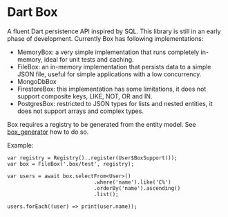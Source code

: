 Dart Box
========

A fluent Dart persistence API inspired by SQL.
This library is still in an early phase of development.
Currently Box has following implementations:

  * MemoryBox: a very simple implementation that runs completely in-memory, ideal for unit tests and caching.
  * FileBox: an in-memory implementation that persists data to a simple JSON file, useful for simple applications with a low concurrency.
  * MongoDbBox
  * FirestoreBox: this implementation has some limitations, it does not support composite keys, LIKE, NOT, OR and IN.
  * PostgresBox: restricted to JSON types for lists and nested entities, it does not support arrays and complex types.

Box requires a registry to be generated from the entity model.
See [box_generator](https://github.com/stijnvanbael/box_generator/blob/master/README.md) how to do so.


Example:

    var registry = Registry()..register(User$BoxSupport());
    var box = FileBox('.box/test', registry);
    
    var users = await box.selectFrom<User>()
                                .where('name').like('C%')
                                .orderBy('name').ascending()
                                .list();
                                
    users.forEach((user) => print(user.name));

